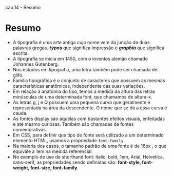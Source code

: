 cap.14 - Resumo

# Resumo

- A tipografia é uma arte antiga cujo nome vem da junção de duas palavras gregas. ***týpos*** que significa impressão e ***graphía*** que significa escrita.
- A tipografia se inicia em 1450, com o inventos alemão chamado Johannes Gutenberg.
- Nos estudos em tipografia, uma letra também pode ser chamada de: glifo.
- Família tipográfica é o conjunto de caracteres que possuem as mesmas características anatômicas, independente das suas variações.
- Em relação à anatomia do tipo, temos a medida da altura das letras minúsculas de uma determinada font, que chamamos de altura-x.
- As letras g, j e Q possuem uma pequena curva que geralmente é representada na área da descendente. O nome que se dá a essa curva é cauda.
- As fontes display são aquelas com bastantes efeitos visuais, enfeitadas e até mesmo curiosas. Também são chamadas de fontes comemorativas.
- Em CSS, para definir que tipo de fonte será utilizado a um determinado elemento HTML, usamos a propriedade `font-family`.
- Na maioria dos casos, o tamanho padrão de uma fonte é de 16px , o que equivale a 1em na medida referencial.
- No exemplo de uso de shorthand font: italic, bold, 1em, Arial, Helvetica, sans-serif, as propriedades sendo definidas são: **font-style, font-weight, font-size, font-family**.